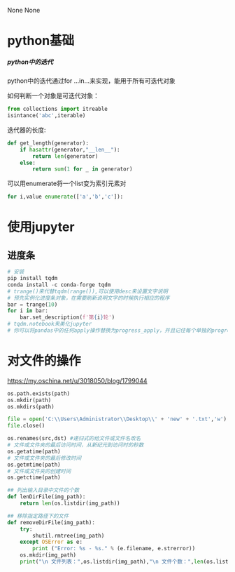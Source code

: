 None
None
# python基础

##### python中的迭代

python中的迭代通过for ...in...来实现，能用于所有可迭代对象

如何判断一个对象是可迭代对象：

```python
from collections import itreable
isintance('abc',iterable)
```
迭代器的长度:

```python
def get_length(generator):
    if hasattr(generator,"__len__"):
        return len(generator)
    else:
        return sum(1 for _ in generator)
```    

可以用enumerate将一个list变为索引元素对

```python
for i,value enumerate(['a','b','c']):
```


# 使用jupyter

## 进度条

```python
# 安装
pip install tqdm
conda install -c conda-forge tqdm
# trange()来代替tqdm(range()),可以使用desc来设置文字说明
# 预先实例化进度条对象，在需要刷新说明文字的时候执行相应的程序
bar = trange(10)
for i in bar:
	bar.set_description(f'第{i}轮')
# tqdm.notebook来美化jupyter
# 你可以将pandas中的任何apply操作替换为progress_apply，并且记住每个单独的progress_apply前要先执行tqdm.pandas()

```


# 对文件的操作

https://my.oschina.net/u/3018050/blog/1799044

```python
os.path.exists(path)
os.mkdir(path)
os.mkdirs(path)

file = open('C:\\Users\Administrator\\Desktop\\' + 'new' + '.txt','w')
file.close()

os.renames(src,dst)	#递归式的给文件或文件名改名
# 文件或文件夹的最后访问时间，从新纪元到访问时的秒数
os.getatime(path)
# 文件或文件夹的最后修改时间
os.getmtime(path)
# 文件或文件夹的创建时间
os.getctime(path)	

```

```python
## 列出输入目录中文件的个数
def lenDirFile(img_path):
    return len(os.listdir(img_path))

## 移除指定路径下的文件
def removeDirFile(img_path):
    try:
        shutil.rmtree(img_path)
    except OSError as e:
        print ("Error: %s - %s." % (e.filename, e.strerror))
    os.mkdir(img_path)
    print("\n 文件列表：",os.listdir(img_path),"\n 文件个数：",len(os.listdir(img_path)))
```



